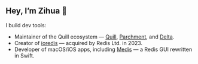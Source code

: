 ## Hey, I’m Zihua 👋

I build dev tools:

* Maintainer of the Quill ecosystem — [Quill](https://github.com/slab/quill), [Parchment](https://github.com/slab/parchment), and [Delta](https://github.com/slab/delta).
* Creator of [ioredis](https://github.com/redis/ioredis) — acquired by Redis Ltd. in 2023.
* Developer of macOS/iOS apps, including [Medis](https://github.com/luin/medis) — a Redis GUI rewritten in Swift.
